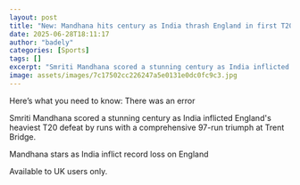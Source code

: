 ```yaml
---
layout: post
title: "New: Mandhana hits century as India thrash England in first T20"
date: 2025-06-28T18:11:17
author: "badely"
categories: [Sports]
tags: []
excerpt: "Smriti Mandhana scored a stunning century as India inflicted England's heaviest T20 defeat by runs with a comprehensive 97-run triumph at Trent Bridge"
image: assets/images/7c17502cc226247a5e0131e0dc0fc9c3.jpg
---
```


Here’s what you need to know: There was an error

Smriti Mandhana scored a stunning century as India inflicted England's heaviest T20 defeat by runs with a comprehensive 97-run triumph at Trent Bridge.

Mandhana stars as India inflict record loss on England

Available to UK users only.

